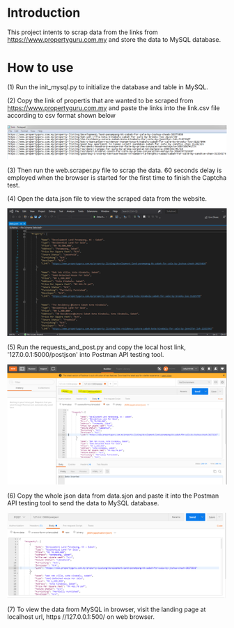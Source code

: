 # Introduction
This project intents to scrap data from the links from https://www.propertyguru.com.my and store the data to MySQL database.


# How to use

(1) Run the init_mysql.py to initialize the database and table in MySQL.

(2) Copy the link of propertis that are wanted to be scraped from  https://www.propertyguru.com.my and paste the links into the link.csv file according to csv format shown below


  ![alt text](https://github.com/rafiqi1997/Property_Guru/blob/master/Images/link.PNG)
  

(3) Then run the web.scraper.py file to scrap the data. 60 seconds delay is employed when the browser is started for the first time to finish the Captcha test.

(4) Open the data.json file to view the scraped data from the website.


  ![alt_text](https://github.com/rafiqi1997/Property_Guru/blob/master/Images/json.PNG)


(5) Run the requests_and_post.py and copy the local host link, '127.0.0.1:5000/postjson' into Postman API testing tool.


   ![alt_text](https://github.com/rafiqi1997/Property_Guru/blob/master/Images/postman.PNG)
   

(6) Copy the whole json data from data.sjon and paste it into the Postman API testing tool to send the data to MySQL database.


   ![alt_text](https://github.com/rafiqi1997/Property_Guru/blob/master/Images/data.PNG)
   

(7) To view the data from MySQL in browser, visit the landing page at localhost url, https //127.0.0.1:500/ on web browser.
